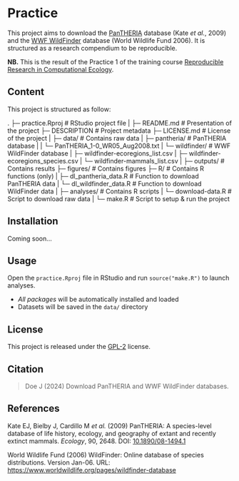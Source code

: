 # Practice

This project aims to download the [PanTHERIA](https://doi.org/10.1890/08-1494.1) 
database (Kate _et al._, 2009) and the 
[WWF WildFinder](https://www.worldwildlife.org/pages/wildfinder-database) 
database (World Wildlife Fund 2006). It is structured as a research compendium 
to be reproducible.

**NB.** This is the result of the Practice 1 of the training course
[Reproducible Research in Computational Ecology](https://rdatatoolbox.github.io).


## Content

This project is structured as follow:

.
├─ practice.Rproj                             # RStudio project file
|
├─ README.md                                  # Presentation of the project
├─ DESCRIPTION                                # Project metadata
├─ LICENSE.md                                 # License of the project
|
├─ data/                                      # Contains raw data
|  ├─ pantheria/                              # PanTHERIA database
|  |  └─ PanTHERIA_1-0_WR05_Aug2008.txt
|  └─ wildfinder/                             # WWF WildFinder database
|     ├─ wildfinder-ecoregions_list.csv
|     ├─ wildfinder-ecoregions_species.csv
|     └─ wildfinder-mammals_list.csv
|
├─ outputs/                                   # Contains results
├─ figures/                                   # Contains figures
├─ R/                                         # Contains R functions (only)
|  ├─ dl_pantheria_data.R                     # Function to download PanTHERIA data
|  └─ dl_wildfinder_data.R                    # Function to download WildFinder data
|
├─ analyses/                                  # Contains R scripts
|  └─ download-data.R                         # Script to download raw data
|
└─ make.R                                     # Script to setup & run the project


## Installation

Coming soon...


## Usage

Open the `practice.Rproj` file in RStudio and run `source("make.R")` to launch 
analyses. 

- *All packages* will be automatically installed and loaded
- Datasets will be saved in the `data/` directory


## License

This project is released under the 
[GPL-2](https://choosealicense.com/licenses/gpl-2.0/) license.


## Citation

> Doe J (2024) Download PanTHERIA and WWF WildFinder databases.


## References

Kate EJ, Bielby J, Cardillo M _et al._ (2009) PanTHERIA: A 
species-level database of life history, ecology, and geography of extant and 
recently extinct mammals. _Ecology_, 90, 2648. 
DOI: [10.1890/08-1494.1](https://doi.org/10.1890/08-1494.1)

World Wildlife Fund (2006) WildFinder: Online database of species distributions. 
Version Jan-06. URL: https://www.worldwildlife.org/pages/wildfinder-database